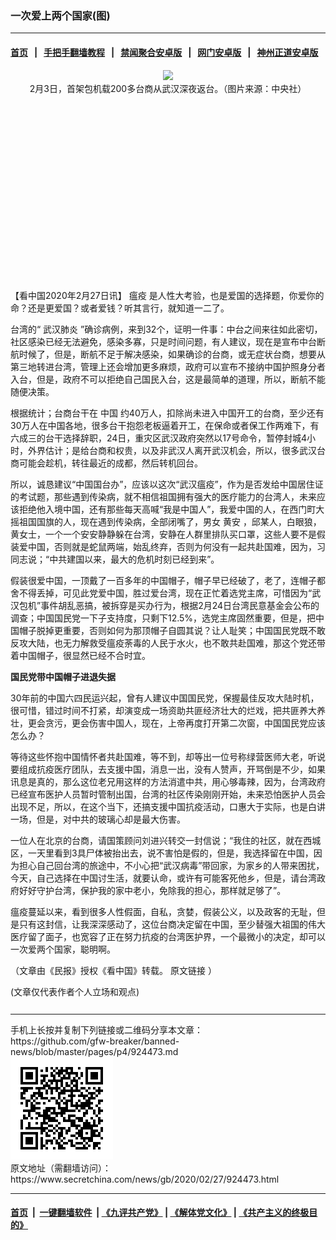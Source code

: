 ### 一次爱上两个国家(图)
------------------------

#### [首页](https://github.com/gfw-breaker/banned-news/blob/master/README.md) &nbsp;&nbsp;|&nbsp;&nbsp; [手把手翻墙教程](https://github.com/gfw-breaker/guides/wiki) &nbsp;&nbsp;|&nbsp;&nbsp; [禁闻聚合安卓版](https://github.com/gfw-breaker/bn-android) &nbsp;&nbsp;|&nbsp;&nbsp; [网门安卓版](https://github.com/oGate2/oGate) &nbsp;&nbsp;|&nbsp;&nbsp; [神州正道安卓版](https://github.com/SzzdOgate/update) 



<div class="article_right" style="fone-color:#000">
 <p style="text-align:center">
  <img src="//img3.secretchina.com/pic/2020/2-4/p2619731a223169748-ss.jpg"/>
  <br>
   2月3日，首架包机载200多台商从武汉深夜返台。（图片来源：中央社）
   <span id="hideid" name="hideid" style="color:red;display:none;">
    <span href="https://www.secretchina.com">
    </span>
   </span>
  </br>
 </p>
 <div id="txt-mid1-t21-2017">
  <ins class="adsbygoogle" data-ad-client="ca-pub-1276641434651360" data-ad-slot="2451032099" style="display:inline-block;width:336px;height:280px">
  </ins>
  <div id="SC-22xxx">
  </div>
 </div>
 <p>
  【看中国2020年2月27日讯】
  <span href="https://www.secretchina.com/news/gb/tag/瘟疫" target="_blank">
   瘟疫
  </span>
  是人性大考验，也是爱国的选择题，你爱你的命？还是更爱国？或者爱钱？听其言行，就知道一二了。
  <span id="hideid" name="hideid" style="color:red;display:none;">
   <span href="https://www.secretchina.com">
   </span>
  </span>
 </p>
 <p>
  台湾的“
  <span href="https://www.secretchina.com/news/gb/tag/武汉肺炎" target="_blank">
   武汉肺炎
  </span>
  ”确诊病例，来到32个，证明一件事：中台之间来往如此密切，社区感染已经无法避免，感染多寡，只是时间问题，有人建议，现在是宣布中台断航时候了，但是，断航不足于解决感染，如果确诊的台商，或无症状台商，想要从第三地转进台湾，管理上还会增加更多麻烦，政府可以宣布不接纳中国护照身分者入台，但是，政府不可以拒绝自己国民入台，这是最简单的道理，所以，断航不能随便决策。
 </p>
 <p>
  根据统计；台商台干在
  <span href="https://www.secretchina.com" target="_blank">
   中国
  </span>
  约40万人，扣除尚未进入中国开工的台商，至少还有30万人在中国各地，很多台干抱怨老板逼着开工，在保命或者保工作两难下，有六成三的台干选择辞职，24日，重灾区武汉政府突然以17号命令，暂停封城4小时，外界估计；是给台商和权贵，以及非武汉人离开武汉机会，所以，很多武汉台商可能会趁机，转往最近的成都，然后转机回台。
 </p>
 <p>
  所以，诚恳建议“中国国台办”，应该以这次“武汉瘟疫”，作为是否发给中国居住证的考试题，那些遇到传染病，就不相信祖国拥有强大的医疗能力的台湾人，未来应该拒绝他入境中国，还有那些每天高喊“我是中国人”，我爱中国的人，在西门町大摇祖国国旗的人，现在遇到传染病，全部闭嘴了，男女
  <span href="https://www.secretchina.com/news/gb/tag/黄安" target="_blank">
   黄安
  </span>
  ，邱某人，白眼狼，黄女士，一个一个安安静静躲在台湾，安静在人群里排队买口罩，这些人要不是假装爱中国，否则就是蛇鼠两端，始乱终弃，否则为何没有一起共赴国难，因为，习同志说；“中共建国以来，最大的危机时刻已经到来”。
 </p>
 <p>
  假装很爱中国，一顶戴了一百多年的中国帽子，帽子早已经破了，老了，连帽子都舍不得丢掉，可见此党爱中国，胜过爱台湾，现在正忙着选党主席，可惜因为“武汉包机”事件胡乱恶搞，被拆穿是买办行为，根据2月24日台湾民意基金会公布的调查；中国国民党一下子支持度，只剩下12.5%，选党主席固然重要，但是，把中国帽子脱掉更重要，否则如何为那顶帽子自圆其说？让人耻笑；中国国民党既不敢反攻大陆，也无力解救受瘟疫荼毒的人民于水火，也不敢共赴国难，那这个党还带着中国帽子，很显然已经不合时宜。
 </p>
 <p>
  <strong>
   国民党带中国帽子进退失据
  </strong>
 </p>
 <p>
  30年前的中国六四民运兴起，曾有人建议中国国民党，保握最佳反攻大陆时机，很可惜，错过时间不打紧，却演变成一场资助共匪经济壮大的烂戏，把共匪养大养壮，更会贪污，更会伤害中国人，现在，上帝再度打开第二次窗，中国国民党应该怎么办？
 </p>
 <p>
  等待这些怀抱中国情怀者共赴国难，等不到，却等出一位号称绿营医师大老，听说要组成抗疫医疗团队，去支援中国，消息一出，没有人赞声，开骂倒是不少，如果讯息是真的，那么这位老兄用这样的方法消遣中共，用心够毒辣，因为，台湾政府已经宣布医护人员暂时管制出国，台湾的社区传染刚刚开始，未来恐怕医护人员会出现不足，所以，在这个当下，还搞支援中国抗疫活动，口惠大于实际，也是白讲一场，但是，对中共的玻璃心却是最大伤害。
 </p>
 <p>
  一位人在北京的台商，请国策顾问刘进兴转交一封信说；“我住的社区，就在西城区，一天里看到3具尸体被抬出去，说不害怕是假的，但是，我选择留在中国，因为担心自己回台湾的旅途中，不小心把“武汉病毒”带回家，为家乡的人带来困扰，今天，自己选择在中国讨生活，就要认命，或许有可能客死他乡，但是，请台湾政府好好守护台湾，保护我的家中老小，免除我的担心，那样就足够了”。
 </p>
 <p>
  瘟疫蔓延以来，看到很多人性假面，自私，贪婪，假装公义，以及政客的无耻，但是只有这封信，让我深深感动了，这位台商决定留在中国，至少替强大祖国的伟大医疗留了面子，也宽容了正在努力抗疫的台湾医护界，一个最微小的决定，却可以一次爱两个国家，聪明啊。
 </p>
 <p>
  （文章由《民报》授权《看中国》转载。
  <span href="https://www.peoplenews.tw/news/19fdff79-79fb-4983-a61f-13d1b0d69d78" target="_blank">
   原文链接
  </span>
  ）
 </p>
 (文章仅代表作者个人立场和观点)
 <center>
  <div>
   <div id="txt-mid2-t22-2017" style="display: block;  max-height: 351px;  overflow: hidden;">
    <div id="SC-21xxx">
    </div>
    <ins class="adsbygoogle" data-ad-client="ca-pub-1276641434651360" data-ad-format="auto" data-ad-slot="4301710469" data-full-width-responsive="true" style="display:block">
    </ins>
   </div>
  </div>
 </center>
 <div style="padding-top:12px;">
 </div>
</div>

<hr/>
手机上长按并复制下列链接或二维码分享本文章：<br/>
https://github.com/gfw-breaker/banned-news/blob/master/pages/p4/924473.md <br/>
<a href='https://github.com/gfw-breaker/banned-news/blob/master/pages/p4/924473.md'><img src='https://github.com/gfw-breaker/banned-news/blob/master/pages/p4/924473.md.png'/></a> <br/>
原文地址（需翻墙访问）：https://www.secretchina.com/news/gb/2020/02/27/924473.html


------------------------
#### [首页](https://github.com/gfw-breaker/banned-news/blob/master/README.md) &nbsp;|&nbsp; [一键翻墙软件](https://github.com/gfw-breaker/nogfw/blob/master/README.md) &nbsp;| [《九评共产党》](https://github.com/gfw-breaker/9ping.md/blob/master/README.md#九评之一评共产党是什么) | [《解体党文化》](https://github.com/gfw-breaker/jtdwh.md/blob/master/README.md) | [《共产主义的终极目的》](https://github.com/gfw-breaker/gczydzjmd.md/blob/master/README.md)


<img src='http://gfw-breaker.win/banned-news/pages/p4/924473.md' width='0px' height='0px'/>